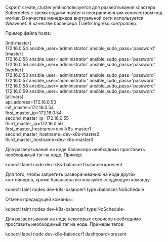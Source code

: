 Скрипт create_cluster.yml используется для развертывания кластера Kubernetes с тремя нодами master и неограниченным количеством нод worker. В качестве менеджера виртуальной сети используется Weavenet. В качестве балансера Traefik Ingress контроллер.

Пример файла hosts:

[init-master]  
172.16.0.54 ansible_user='administrator' ansible_sudo_pass='password'  
[master]  
172.16.0.55 ansible_user='administrator' ansible_sudo_pass='password'  
172.16.0.56 ansible_user='administrator' ansible_sudo_pass='password'  
[worker]  
172.16.0.53 ansible_user='administrator' ansible_sudo_pass='password'  
172.16.0.57 ansible_user='administrator' ansible_sudo_pass='password'  
172.16.0.58 ansible_user='administrator' ansible_sudo_pass='password'  
172.16.0.59 ansible_user='administrator' ansible_sudo_pass='password'  
[all:vars]  
api_address=172.16.0.53  
init_master=172.16.0.54  
first_master_ip=172.16.0.54  
second_master_ip=172.16.0.55  
third_master_ip=172.16.0.56  
first_master_hostname=dev-k8s-master1  
second_master_hostname=dev-k8s-master2  
third_master_hostname=dev-k8s-master3  

Для развертывания на ноде балансера необходимо проставить необходимый тэг на ноде. Пример:

kubectl label node dev-k8s-balancer1 balancer=present

Для того, чтобы запретить разворачиванию на ноде других контейнеров, кроме балансера используйте следующую команду:

kubectl taint nodes dev-k8s-balancer1 type=balancer:NoSchedule

Отмена предыдущей команды:

kubectl taint nodes dev-k8s-balancer1 type:NoSchedule-

Для развертывания на ноде некоторых сервисов необходимо проставить необходимый тэг на ноде. Примеры тегов:

kubectl label node dev-k8s-balancer1 dashboard=present
